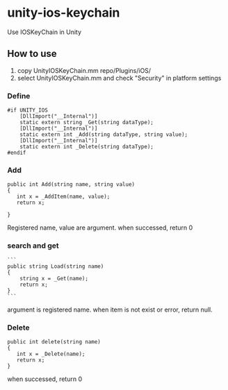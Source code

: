 # unity-ios-keychain
Use IOSKeyChain in Unity
## How to use
1. copy UnityIOSKeyChain.mm repo/Plugins/iOS/
2. select UnityIOSKeyChain.mm and check "Security" in platform settings 

### Define
```
#if UNITY_IOS
    [DllImport("__Internal")]
	static extern string _Get(string dataType);
    [DllImport("__Internal")]
    static extern int _Add(string dataType, string value);
    [DllImport("__Internal")]
	static extern int _Delete(string dataType);
#endif
```

### Add
```
public int Add(string name, string value)
{
   int x = _AddItem(name, value);
   return x;

}
```
Registered name, value are 
argument.
when successed, return 0
### search and get
    ```
    public string Load(string name)
    {
        string x = _Get(name);
        return x;
    }
    ```

argument is registered name. when item is not exist or error, return null.
### Delete
```  
public int delete(string name)
{
   int x = _Delete(name);
   return x;
}
```
when successed, return 0
